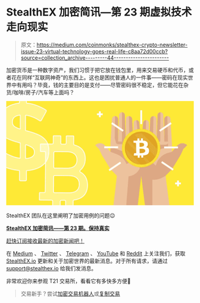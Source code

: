 # StealthEX 加密简讯—第 23 期虚拟技术走向现实

> 原文：<https://medium.com/coinmonks/stealthex-crypto-newsletter-issue-23-virtual-technology-goes-real-life-c8aa72d00ccb?source=collection_archive---------44----------------------->

加密货币是一种数字资产，我们习惯于把它放在钱包里，用来交易硬币和代币，或者花在同样“互联网神奇”的东西上。这也是困扰普通人的一件事——密码在现实世界中有用吗？毕竟，钱的主要目的是支付——尽管密码很不稳定，但它能花在杂货/咖啡/房子/汽车等上面吗？

![](img/e3beaeb29f3abad2ddc0128e34e6e1cc.png)

StealthEX 团队在这里阐明了加密用例的问题😉

[**StealthEX 加密简讯——第 23 期。保持真实**](https://www.getrevue.co/profile/stealthex_io/issues/stealthex-crypto-newsletter-issue-23-keep-it-real-1297692)

[赶快订阅接收最新的加密新闻吧！](https://www.getrevue.co/profile/stealthex_io)

在 [Medium](https://stealthex-io.medium.com/) 、 [Twitter](https://twitter.com/Stealthex_io) 、 [Telegram](https://t.me/StealthEX) 、 [YouTube](https://www.youtube.com/channel/UCeES_XBesX76ge7xf1meuSw) 和 [Reddit](https://www.reddit.com/user/Stealthex_io) 上关注我们，获取 [StealthEX.io](https://stealthex.io/) 更新和关于加密世界的最新消息。对于所有请求，请通过 support@stealthex.io 给我们发消息。

非常欢迎你来参观 T21 交易所，看看它有多快多方便💛

> 交易新手？尝试[加密交易机器人](/coinmonks/crypto-trading-bot-c2ffce8acb2a)或[复制交易](/coinmonks/top-10-crypto-copy-trading-platforms-for-beginners-d0c37c7d698c)